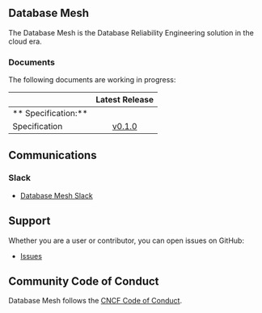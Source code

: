 ## Database Mesh

The Database Mesh is the Database Reliability Engineering solution in the cloud era.

### Documents

The following documents are working in progress:

|                               |         Latest Release             |  
| :---------------------------- | :--------------------------------: |
| ** Specification:**       |
| Specification             |  [v0.1.0](/SPEC_STABLE.md) |

## Communications

### Slack

* [Database Mesh Slack](https://join.slack.com/t/databasemesh/shared_invite/zt-12hlythpe-C4rrS1WZ2ZkEd3zn84SqeQ)

## Support

Whether you are a user or contributor, you can open issues on GitHub:

* [Issues](https://github.com/database-mesh/database-mesh/issues)

## Community Code of Conduct

Database Mesh follows the [CNCF Code of Conduct](https://github.com/cncf/foundation/blob/master/code-of-conduct.md).

